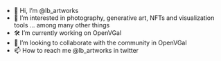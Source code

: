 - 👋 Hi, I’m @lb_artworks
- 👀 I’m interested in photography, generative art, NFTs and visualization tools ... among many other things
- 🛠️ I’m currently working on OpenVGal
- 💞️ I’m looking to collaborate with the community in OpenVGal
- 📫 How to reach me @lb_artworks in twitter

<!---
lbartworks/lbartworks is a ✨ special ✨ repository because its `README.md` (this file) appears on your GitHub profile.
You can click the Preview link to take a look at your changes.
--->
